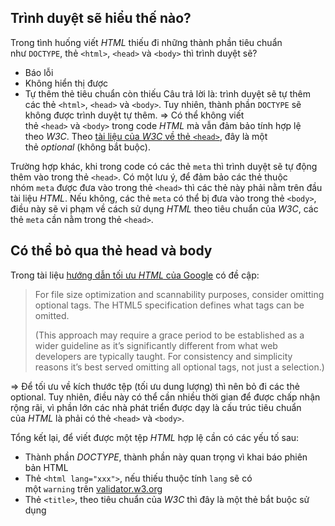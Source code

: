 ## Trình duyệt sẽ hiểu thế nào?
Trong tình huống viết _HTML_ thiếu đi những thành phần tiêu chuẩn như `DOCTYPE`, thẻ `<html>`, `<head>` và `<body>`  thì trình duyệt sẽ?
-   Báo lỗi
-   Không hiển thị được
-   Tự thêm thẻ tiêu chuẩn còn thiếu
Câu trả lời là: trình duyệt sẽ tự thêm các thẻ `<html>`, `<head>` và `<body>`. Tuy nhiên, thành phần `DOCTYPE` sẽ không được trình duyệt tự thêm.
=> Có thể không viết thẻ `<head>` và `<body>` trong code _HTML_ mà vẫn đảm bảo tính hợp lệ theo _W3C_. Theo [tài liệu của _W3C_ về thẻ `<head>`](https://www.w3.org/TR/html401/struct/global.html#edef-HEAD), đây là một thẻ _optional_ (không bắt buộc).

Trường hợp khác, khi trong code có các thẻ `meta` thì trình duyệt sẽ tự động thêm vào trong thẻ `<head>`.
Có một lưu ý, để đảm bảo các thẻ thuộc nhóm `meta` được đưa vào trong thẻ `<head>` thì các thẻ này phải nằm trên đầu tài liệu _HTML_. Nếu không, các thẻ `meta` có thể bị đưa vào trong thẻ `<body>`, điều này sẽ vi phạm về cách sử dụng _HTML_ theo tiêu chuẩn của _W3C_, các thẻ `meta` cần nằm trong thẻ `<head>`.

## Có thể bỏ qua thẻ head và body
Trong tài liệu [hướng dẫn tối ưu _HTML_ của Google](https://google.github.io/styleguide/htmlcssguide.html#Optional_Tags) có đề cập:

> For file size optimization and scannability purposes, consider omitting optional tags. The HTML5 specification defines what tags can be omitted.
> 
> (This approach may require a grace period to be established as a wider guideline as it’s significantly different from what web developers are typically taught. For consistency and simplicity reasons it’s best served omitting all optional tags, not just a selection.)

=> Để tối ưu về kích thước tệp (tối ưu dung lượng) thì nên bỏ đi các thẻ optional. Tuy nhiên, điều này có thể cần nhiều thời gian để được chấp nhận rộng rãi, vì phần lớn các nhà phát triển được dạy là cấu trúc tiêu chuẩn của _HTML_ là phải có thẻ `<head>` và `<body>`.

Tổng kết lại, để viết được một tệp _HTML_ hợp lệ cần có các yếu tố sau:
-   Thành phần _DOCTYPE_, thành phần này quan trọng vì khai báo phiên bản HTML
-   Thẻ `<html lang="xxx">`, nếu thiếu thuộc tính `lang` sẽ có một `warning` trên [validator.w3.org](http://validator.w3.org/)
-   Thẻ `<title>`, theo tiêu chuẩn của _W3C_ thì đây là một thẻ bắt buộc sử dụng

